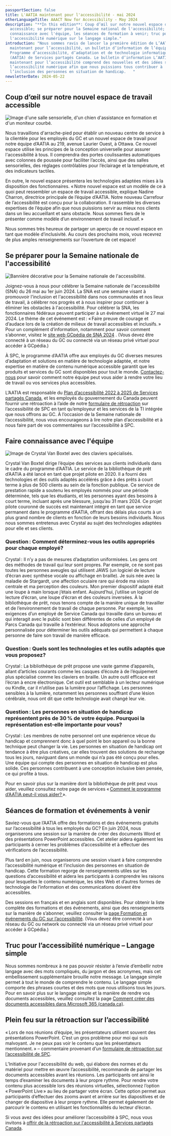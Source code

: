 ```yaml
---
passportSection: false
title: L'AATIA maintenant pour l'accessibilité - mai 2024
otherLanguageTitle: AAACT Now for Accessibility - May 2024
description: "**In this edition**: Coup d’œil sur notre nouvel espace de travail
  accessible; se préparer pour la Semaine national de l'accessibilité; faire
  connaissance avec l'équipe, les séances de formation à venir; truc pour
  l'accessibilité numérique sur le langage simple."
introduction: "Nous sommes ravis de lancer la première édition de L’AATIA
  maintenant pour l’accessibilité, un bulletin d’information de l’équipe du
  Programme d’accessibilité, d’adaptation et de technologie informatique adaptée
  (AATIA) de Services partagés Canada. Le bulletin d’information L’AATIA
  maintenant pour l’accessibilité comprend des nouvelles et des idées sur
  l’accessibilité numérique afin que nous puissions tous contribuer à
  l’inclusion des personnes en situation de handicap.   "
newsletterDate: 2024-05-22
---
```

## Coup d’œil sur notre nouvel espace de travail accessible 

![Image d'une salle sensorielle, d'un chien d'assistance en formation et d'un moniteur courbé.](/docs/aaact-s-accessible-workspace.png)

Nous travaillons d'arrache-pied pour établir un nouveau centre de service à la clientèle pour les employés du GC et un nouvel espace de travail pour notre équipe d’AATIA au 219, avenue Laurier Ouest, à Ottawa. Ce nouvel espace utilise les principes de la conception universelle pour assurer l'accessibilité à tous. Il comprendra des portes coulissantes automatiques avec colonnes de poussée pour faciliter l’accès, ainsi que des salles sensorielles, des réglages contrôlables pour l’éclairage et la température, et des indicateurs tactiles.  

En outre, le nouvel espace présentera les technologies adaptées mises à la disposition des fonctionnaires. « Notre nouvel espace est un modèle de ce à quoi peut ressembler un espace de travail accessible, explique Nadine Charron, directrice principale de l’équipe d’AATIA. Notre nouveau Carrefour de l’accessibilité est conçu pour la collaboration. Il rassemble les diverses expertises de l’équipe afin que nous puissions servir au mieux nos clients dans un lieu accueillant et sans obstacle. Nous sommes fiers de le présenter comme modèle d’un environnement de travail inclusif. »  

Nous sommes très heureux de partager un aperçu de ce nouvel espace en tant que modèle d’inclusivité. Au cours des prochains mois, vous recevrez de plus amples renseignements sur l’ouverture de cet espace! 

## Se préparer pour la Semaine nationale de l'accessibilité

![Bannière décorative pour la Semaine nationale de l'accessibilité.](/docs/naaw-2024.jpg)

Joignez-vous à nous pour célébrer la Semaine nationale de l'accessibilité (SNA) du 26 mai au 1er juin 2024. La SNA est une semaine visant à promouvoir l'inclusion et l'accessibilité dans nos communautés et nos lieux de travail, à célébrer nos progrès et à nous inspirer pour continuer à éliminer les obstacles à l'accessibilité. Pour célébrer la SNA, les fonctionnaires fédéraux peuvent participer à un événement virtuel le 27 mai 2024. Le thème de cet événement est : « Faire preuve de courage et d’audace lors de la création de milieux de travail accessibles et inclusifs. » Pour un complément d’information, notamment pour savoir comment s’abonner, visitez le [site web GCpédia de SNA 2024](https://www.gcpedia.gc.ca/wiki/National_AccessAbility_Week_2024/_Semaine_nationale_de_l%E2%80%99accessibilit%C3%A9_2024?setlang=fr&uselang=fr) . (Vous devez être connecté à un réseau du GC ou connecté via un réseau privé virtuel pour accéder à GCpédia.) 

À SPC, le programme d’AATIA offre aux employés du GC diverses mesures d’adaptation et solutions en matière de technologie adaptée, et notre expertise en matière de contenu numérique accessible garantit que les produits et services du GC sont disponibles pour tout le monde. [Contactez-nous](aaact-aatia@ssc-spc.gc.ca) pour savoir comment notre équipe peut vous aider à rendre votre lieu de travail ou vos services plus accessibles. 

L’AATIA est responsable du [Plan d’accessibilité 2022 à 2025 de Services partagés Canada](https://www.canada.ca/fr/services-partages/organisation/publications/plan-accessibilite-2022-2025-services-partages-canada.html), et les employés du gouvernement du Canada peuvent fournir une rétroaction à l’aide de notre [formulaire de rétroaction](https://www.canada.ca/fr/services-partages/organisation/accessibilite/retroaction-accessibilite.html) sur l’accessibilité de SPC en tant qu’employeur et les services de la TI intégrée que nous offrons au GC. À l’occasion de la Semaine nationale de l’accessibilité, nous vous encourageons à lire notre plan d’accessibilité et à nous faire part de vos commentaires sur l’accessibilité à SPC.

## Faire connaissance avec l'équipe

![Image de Crystal Van Boxtel avec des claviers spécialisés.](/docs/crystal.png)

Crystal Van Boxtel dirige l’équipe des services aux clients individuels dans le cadre du programme d’AATIA. Le service de la bibliothèque de prêt d’AATIA a été lancé en tant que projet pilote en 2020. Il a fourni des technologies et des outils adaptés accélérés grâce à des prêts à court terme à plus de 500 clients au sein de la fonction publique. Ce service de prestation rapide a soutenu les employés nommés pour une période déterminée, tels que les étudiants, et les personnes ayant des besoins à court terme, incluant après une blessure, jusqu’au 31 mars 2024. Ce projet pilote couronné de succès est maintenant intégré en tant que service permanent dans le programme d’AATIA, offrant des délais plus courts à un plus grand nombre de clients en fonction de leurs besoins individuels. Nous nous sommes entretenus avec Crystal au sujet des technologies adaptées pour elle et ses clients.  

### Question : Comment déterminez-vous les outils appropriés pour chaque employé?  

Crystal : Il n’y a pas de mesures d’adaptation uniformisées. Les gens ont des méthodes de travail qui leur sont propres. Par exemple, ce ne sont pas toutes les personnes aveugles qui utilisent JAWS (un logiciel de lecture d’écran avec synthèse vocale ou affichage en braille). Je suis née avec la maladie de Stargardt, une affection oculaire rare qui érode ma vision centrale et ma perception des couleurs. Mon premier dispositif adapté était une loupe à main lorsque j’étais enfant. Aujourd’hui, j’utilise un logiciel de lecture d’écran, une loupe d’écran et des couleurs inversées. À la bibliothèque de prêt, nous tenons compte de la manière unique de travailler et de l’environnement de travail de chaque personne. Par exemple, les exigences d’un employé de Service Canada qui travaille dans un bureau et qui interagit avec le public sont bien différentes de celles d’un employé de Parcs Canada qui travaille à l’extérieur. Nous adoptons une approche personnalisée pour déterminer les outils adéquats qui permettent à chaque personne de faire son travail de manière efficace.  

### Question : Quels sont les technologies et les outils adaptés que vous proposez? 

Crystal : La bibliothèque de prêt propose une vaste gamme d’appareils, allant d’articles courants comme les casques d’écoute à de l’équipement plus spécialisé comme les claviers en braille. Un autre outil efficace est l’écran à encre électronique. Cet outil est semblable à un lecteur numérique ou Kindle, car il n’utilise pas la lumière pour l’affichage. Les personnes sensibles à la lumière, notamment les personnes souffrant d’une lésion cérébrale, nous ont dit que cette technologie avait changé leur vie.  

### Question : Les personnes en situation de handicap représentent près de 30 % de votre équipe. Pourquoi la représentation est-elle importante pour vous?  

Crystal : Les membres de notre personnel ont une expérience vécue du handicap et comprennent donc à quel point le bon appareil ou la bonne technique peut changer la vie. Les personnes en situation de handicap ont tendance à être plus créatives, car elles trouvent des solutions de rechange tous les jours, naviguant dans un monde qui n’a pas été conçu pour elles. Une équipe qui compte des personnes en situation de handicap est plus solide. Ces personnes contribuent à une conception inclusive bien pensée, ce qui profite à tous. 

Pour en savoir plus sur la manière dont la bibliothèque de prêt peut vous aider, veuillez consultez notre page de services « [Comment le programme d’AATIA peut-il vous aider? ](https://www.canada.ca/fr/services-partages/organisation/programme-aatia/programme-aatia-peut-aider.html)».  

## Séances de formation et événements à venir  

Saviez-vous que l’AATIA offre des formations et des événements gratuits sur l’accessibilité à tous les employés du GC? En juin 2024, nous organiserons une session sur la manière de créer des documents Word et des présentations PowerPoint accessibles. Cet atelier aidera également les participants à cerner les problèmes d’accessibilité et à effectuer des vérifications de l’accessibilité. 

Plus tard en juin, nous organiserons une session visant à faire comprendre l’accessibilité numérique et l’inclusion des personnes en situation de handicap. Cette formation regorge de renseignements utiles sur les questions d’accessibilité et aidera les participants à comprendre les raisons pour lesquelles le contenu numérique, les sites Web et d’autres formes de technologie de l’information et des communications doivent être accessibles. 

Des sessions en français et en anglais sont disponibles. Pour obtenir la liste complète des formations et des événements, ainsi que des renseignements sur la manière de s’abonner, veuillez consulter la [page Formation et événements du GC sur l’accessibilité](https://www.gcpedia.gc.ca/wiki/GC_Accessibility_Training_and_Events_/_Formation_et_%C3%A9v%C3%A9nements_du_GC_sur_l%27accessibilit%C3%A9#Overview_of_accessibility_features_on_smartphones_and_adaptive_technology_in_the_workplace_.28French.29). (Vous devez être connecté à un réseau du GC ou network ou connecté via un réseau privé virtuel pour accéder à GCpédia.) 

## Truc pour l’accessibilité numérique – Langage simple 

Nous sommes nombreux à ne pas pouvoir résister à l’envie d’embellir notre langage avec des mots compliqués, du jargon et des acronymes, mais cet embellissement supplémentaire brouille notre message. Le langage simple permet à tout le monde de comprendre le contenu. Le langage simple comporte des phrases courtes et des mots que nous utilisons tous les jours. Pour en savoir plus sur le langage simple et la manière de rendre vos documents accessibles, veuillez consultez la page [Comment créer des documents accessibles dans Microsoft 365 (canada.ca)](https://a11y.canada.ca/fr/comment-creer-des-documents-accessibles-dans-microsoft-365/index.html). 

## Plein feu sur la rétroaction sur l’accessibilité  

« Lors de nos réunions d’équipe, les présentateurs utilisent souvent des présentations PowerPoint. C’est un gros problème pour moi qui suis malvoyant. Je ne peux pas voir le contenu que les présentateurs mentionnent. » – commentaire provenant d’un [formulaire de rétroaction sur l’accessibilité de SPC](https://www.canada.ca/fr/services-partages/organisation/accessibilite/processus-retroaction-accessibilite.html). 

L’Initiative pour l'accessibilité du web, qui élabore des normes et du matériel pour mettre en œuvre l’accessibilité, recommande de partager les documents accessibles avant les réunions. Les participants ont ainsi le temps d’examiner les documents à leur propre rythme. Pour rendre votre contenu plus accessible lors des réunions virtuelles, sélectionnez l’option « PowerPoint Live » au lieu de partager votre écran. Cette option permet aux participants d’effectuer des zooms avant et arrière sur les diapositives et de changer de diapositive à leur propre rythme. Elle permet également de parcourir le contenu en utilisant les fonctionnalités du lecteur d’écran.   

Si vous avez des idées pour améliorer l’accessibilité à SPC, nous vous invitons à [offrir de la rétroaction sur l'accessibilité à Services partagés Canada](https://www.canada.ca/fr/services-partages/organisation/accessibilite/retroaction-accessibilite.html).

